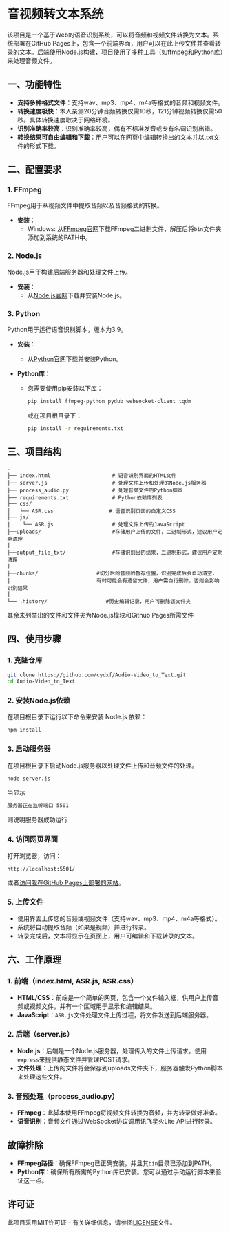 # 音视频转文本系统

该项目是一个基于Web的语音识别系统，可以将音频和视频文件转换为文本。系统部署在GitHub Pages上，包含一个前端界面，用户可以在此上传文件并查看转录的文本。后端使用Node.js构建，项目使用了多种工具（如ffmpeg和Python库）来处理音频文件。

## 一、功能特性

- **支持多种格式文件**：支持wav、mp3、mp4、m4a等格式的音频和视频文件。
- **转换速度极快**：本人亲测20分钟音频转换仅需10秒，121分钟视频转换仅需50秒。具体转换速度取决于网络环境。
- **识别准确率较高**：识别准确率较高，偶有不标准发音或专有名词识别出错。
- **转换结果可自由编辑和下载**：用户可以在网页中编辑转换出的文本并以.txt文件的形式下载。

## 二、配置要求

### 1. FFmpeg

FFmpeg用于从视频文件中提取音频以及音频格式的转换。

- **安装**：
  - Windows: 从[FFmpeg官网](https://ffmpeg.org/download.html)下载FFmpeg二进制文件，解压后将`bin`文件夹添加到系统的PATH中。

### 2. Node.js

Node.js用于构建后端服务器和处理文件上传。

- **安装**：
  - 从[Node.js官网](https://nodejs.org/)下载并安装Node.js。

### 3. Python

Python用于运行语音识别脚本，版本为3.9。

- **安装**：
  - 从[Python官网](https://www.python.org/)下载并安装Python。

- **Python库**：
  - 您需要使用pip安装以下库：
    ```bash
    pip install ffmpeg-python pydub websocket-client tqdm
    ```
    或在项目根目录下：
    ```bash
    pip install -r requirements.txt
    ```

## 三、项目结构

```plaintext
.
├── index.html                    # 语音识别界面的HTML文件
├── server.js                     # 处理文件上传和处理的Node.js服务器
├── process_audio.py              # 处理音频文件的Python脚本
├── requirements.txt              # Python依赖库列表
├── css/
│   └── ASR.css                  # 语音识别页面的自定义CSS
├── js/
|    └── ASR.js                   # 处理文件上传的JavaScript
├──uploads/                       #存储用户上传的文件，二进制形式，建议用户定期清理
|
├──output_file_txt/               #存储识别出的结果，二进制形式，建议用户定期清理
|
├──chunks/                   #切分后的音频的暂存位置，识别完成后会自动清空，
|                            有时可能会有遗留文件，用户需自行删除，否则会影响识别结果
|
└── .history/                   #历史编辑记录，用户可删除该文件夹
```
其余未列举出的文件和文件夹为Node.js模块和Github Pages所需文件
## 四、使用步骤

### 1. 克隆仓库

```bash
git clone https://github.com/cydxf/Audio-Video_to_Text.git
cd Audio-Video_to_Text
```

### 2. 安装Node.js依赖

在项目根目录下运行以下命令来安装 Node.js 依赖：

```bash
npm install
```

### 3. 启动服务器

在项目根目录下启动Node.js服务器以处理文件上传和音频文件的处理。

```bash
node server.js
```
当显示
```bash
服务器正在监听端口 5501
```
则说明服务器成功运行
### 4. 访问网页界面

打开浏览器，访问：

```
http://localhost:5501/
```

或者[访问我在GitHub Pages上部署的网站](http://cydxf.github.io/Audio-Video_to_Text)。

### 5. 上传文件

- 使用界面上传您的音频或视频文件（支持wav、mp3、mp4、m4a等格式）。
- 系统将自动提取音频（如果是视频）并进行转录。
- 转录完成后，文本将显示在页面上，用户可编辑和下载转录的文本。

## 六、工作原理

### 1. 前端（index.html, ASR.js, ASR.css）

- **HTML/CSS**：前端是一个简单的网页，包含一个文件输入框，供用户上传音频或视频文件，并有一个区域用于显示和编辑结果。
- **JavaScript**：`ASR.js`文件处理文件上传过程，将文件发送到后端服务器。

### 2. 后端（server.js）

- **Node.js**：后端是一个Node.js服务器，处理传入的文件上传请求。使用`express`来提供静态文件并管理POST请求。
- **文件处理**：上传的文件将会保存到uploads文件夹下，服务器触发Python脚本来处理这些文件。

### 3. 音频处理（process_audio.py）

- **FFmpeg**：此脚本使用FFmpeg将视频文件转换为音频，并为转录做好准备。
- **语音识别**：音频文件通过WebSocket协议调用讯飞星火Lite API进行转录。

## 故障排除

- **FFmpeg路径**：确保FFmpeg已正确安装，并且其`bin`目录已添加到PATH。
- **Python库**：确保所有所需的Python库已安装。您可以通过手动运行脚本来验证这一点。

## 许可证

此项目采用MIT许可证 - 有关详细信息，请参阅[LICENSE](LICENSE)文件。